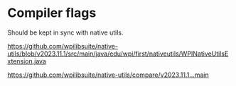 
# Compiler flags
Should be kept in sync with native utils.

https://github.com/wpilibsuite/native-utils/blob/v2023.11.1/src/main/java/edu/wpi/first/nativeutils/WPINativeUtilsExtension.java

https://github.com/wpilibsuite/native-utils/compare/v2023.11.1...main
